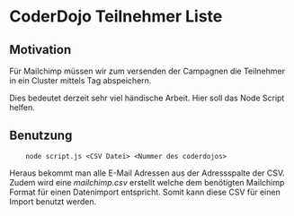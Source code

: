 # CoderDojo Teilnehmer Liste

## Motivation

Für Mailchimp müssen wir zum versenden der Campagnen die Teilnehmer in ein Cluster mittels Tag abspeichern.

Dies bedeutet derzeit sehr viel händische Arbeit. Hier soll das Node Script helfen.

## Benutzung

```
    node script.js <CSV Datei> <Nummer des coderdojos>
```

Heraus bekommt man alle E-Mail Adressen aus der Adressspalte der CSV. Zudem wird eine *mailchimp.csv* erstellt welche dem benötigten Mailchimp Format für einen Datenimport entspricht. Somit kann diese CSV für einen Import benutzt werden.
